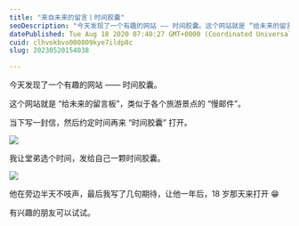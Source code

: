 ```yaml
---
title: "来自未来的留言丨时间胶囊"
seoDescription: "今天发现了一个有趣的网站 —— 时间胶囊。这个网站就是 “给未来的留言板”，类似于各个旅游景点的 “慢邮件”。"
datePublished: Tue Aug 18 2020 07:40:27 GMT+0000 (Coordinated Universal Time)
cuid: clhvokbvo000809kye7ildp8c
slug: 20230520154038

---
```


今天发现了一个有趣的网站 —— 时间胶囊。

这个网站就是 “给未来的留言板”，类似于各个旅游景点的 “慢邮件”。

当下写一封信，然后约定时间再来 “时间胶囊” 打开。

![](https://cdn.hashnode.com/res/hashnode/image/upload/v1684568407312/7e2dd72c-6427-4f80-b3bc-e38c26968724.png)

我让堂弟选个时间，发给自己一颗时间胶囊。

![](https://cdn.hashnode.com/res/hashnode/image/upload/v1684568410212/41d134ee-0423-4d7a-ac7d-072cde8308a1.png)

他在旁边半天不吱声，最后我写了几句期待，让他一年后，18 岁那天来打开 😁

有兴趣的朋友可以试试。